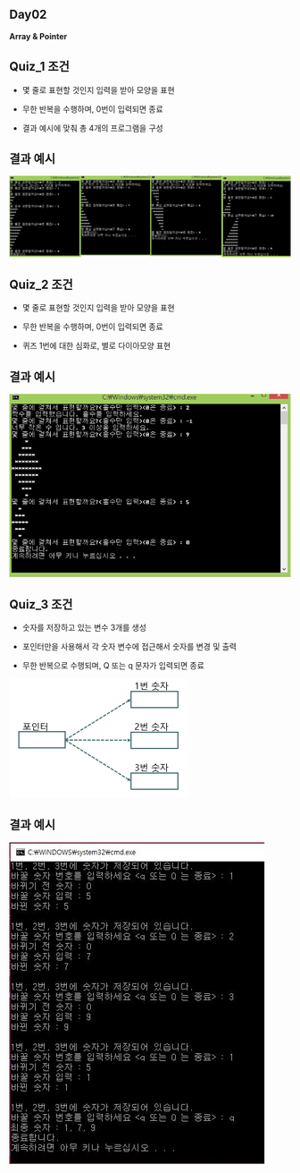 ## Day02
**Array & Pointer**

## Quiz_1 조건

- 몇 줄로 표현할 것인지 입력을 받아 모양을 표현

- 무한 반복을 수행하며, 0번이 입력되면 종료

- 결과 예시에 맞춰 총 4개의 프로그램을 구성

## 결과 예시

![Quiz1](Quiz1.png)

## Quiz_2 조건

- 몇 줄로 표현할 것인지 입력을 받아 모양을 표현

- 무한 반복을 수행하며, 0번이 입력되면 종료

- 퀴즈 1번에 대한 심화로, 별로 다이아모양 표현

## 결과 예시

![Quiz2](Quiz2.png)

## Quiz_3 조건

- 숫자를 저장하고 있는 변수 3개를 생성

- 포인터만을 사용해서 각 숫자 변수에 접근해서 숫자를 변경 및 출력

- 무한 반복으로 수행되며, Q 또는 q 문자가 입력되면 종료

![Quiz3_조건](Quiz3_조건.PNG)

## 결과 예시

![Quiz3](Quiz3.JPG)
